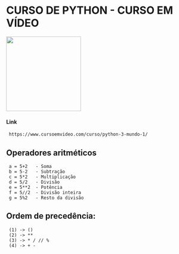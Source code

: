 # CURSO DE PYTHON - CURSO EM VÍDEO

<img src="https://cdn-icons-png.flaticon.com/512/2570/2570575.png" width="200" height="200" />

#### Link
     https://www.cursoemvideo.com/curso/python-3-mundo-1/

## Operadores aritméticos
```
 a = 5+2   - Soma
 b = 5-2   - Subtração
 c = 5*2   - Multiplicação
 d = 5/2   - Divisão
 e = 5**2  - Potência 
 f = 5//2  - Divisão inteira
 g = 5%2   - Resto da divisão
```

## Ordem de precedência:
```
 (1) -> ()
 (2) -> **
 (3) -> * / // %
 (4) -> + -
```